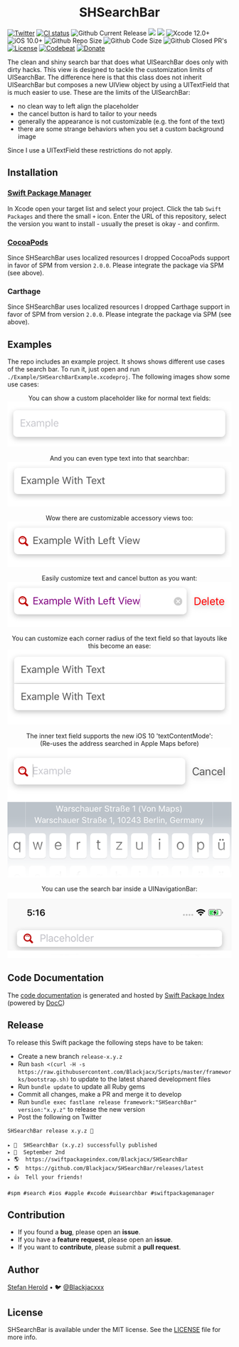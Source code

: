 <!-- <p align="center">
<img src="./icon.png" alt="SHSearchBar" height="128" width="128">
</p> -->

<h1 align="center">SHSearchBar</h1>

[![Twitter](https://img.shields.io/twitter/follow/blackjacxxx?label=%40Blackjacxxx)](https://twitter.com/blackjacxxx)
<a href="https://github.com/Blackjacx/shsearchbar/actions?query=workflow%3ACI"><img alt="CI status" src="https://github.com/blackjacx/shsearchbar/workflows/CI/badge.svg" /></a>
<img alt="Github Current Release" src="https://img.shields.io/github/release/blackjacx/SHSearchBar.svg" /> 
[![](https://img.shields.io/endpoint?url=https%3A%2F%2Fswiftpackageindex.com%2Fapi%2Fpackages%2FBlackjacx%2FSHSearchBar%2Fbadge%3Ftype%3Dswift-versions)](https://swiftpackageindex.com/Blackjacx/SHSearchBar)
[![](https://img.shields.io/endpoint?url=https%3A%2F%2Fswiftpackageindex.com%2Fapi%2Fpackages%2FBlackjacx%2FSHSearchBar%2Fbadge%3Ftype%3Dplatforms)](https://swiftpackageindex.com/Blackjacx/SHSearchBar)
<img alt="Xcode 12.0+" src="https://img.shields.io/badge/Xcode-12.0%2B-blue.svg"/>
<img alt="iOS 10.0+" src="https://img.shields.io/badge/iOS-10.0%2B-blue.svg"/>
<img alt="Github Repo Size" src="https://img.shields.io/github/repo-size/blackjacx/SHSearchBar.svg" />
<img alt="Github Code Size" src="https://img.shields.io/github/languages/code-size/blackjacx/SHSearchBar.svg" />
<img alt="Github Closed PR's" src="https://img.shields.io/github/issues-pr-closed/blackjacx/SHSearchBar.svg" />
<a href="https://github.com/Blackjacx/SHSearchBar/blob/develop/LICENSE?raw=true"><img alt="License" src="https://img.shields.io/cocoapods/l/SHSearchBar.svg?style=flat"/></a>
<a href="https://codebeat.co/projects/github-com-blackjacx-shsearchbar"><img alt="Codebeat" src="https://codebeat.co/badges/44539071-5029-4379-9d33-99dd721915c8" /></a>
<a href="https://www.paypal.me/STHEROLD"><img alt="Donate" src="https://img.shields.io/badge/Donate-PayPal-blue.svg"/></a>

The clean and shiny search bar that does what UISearchBar does only with dirty 
hacks. This view is designed to tackle the customization limits of UISearchBar. 
The difference here is that this class does not inherit UISearchBar but 
composes a new UIView object by using a UITextField that is much easier to use. 
These are the limits of the UISearchBar:

- no clean way to left align the placeholder
- the cancel button is hard to tailor to your needs
- generally the appearance is not customizable (e.g. the font of the text)
- there are some strange behaviors when you set a custom background image

Since I use a UITextField these restrictions do not apply.

## Installation

### [Swift Package Manager](https://swift.org/package-manager/)

In Xcode open your target list and select your project. Click the tab `Swift 
Packages` and there the small `+` icon. Enter the URL of this repository, 
select the version you want to install - usually the preset is okay - and 
confirm.

### [CocoaPods](http://cocoapods.org)

Since SHSearchBar uses localized resources I dropped CocoaPods support in favor of SPM from version `2.0.0`. 
Please integrate the package via SPM (see above).

### Carthage

Since SHSearchBar uses localized resources I dropped Carthage support in favor of SPM from version `2.0.0`. 
Please integrate the package via SPM (see above).

## Examples

The repo includes an example project. It shows shows different use cases of 
the search bar. To run it, just open and run `./Example/SHSearchBarExample.xcodeproj`. The following images show some
use cases:

<p align="center">
<caption align="center">You can show a custom placeholder like for normal text fields:</caption><br />
<img src="./.github/assets/example_01.png" alt="Placeholder">
</p>

<p align="center">
<caption align="center">And you can even type text into that searchbar:</caption><br />
<img src="./.github/assets/example_02.png" alt="Text">
</p>

<p align="center">
<caption align="center">Wow there are customizable accessory views too:</caption><br />
<img src="./.github/assets/example_03.png" alt="Accesssory Icon">
</p>

<p align="center">
<caption align="center">Easily customize text and cancel button as you want:</caption><br />
<img src="./.github/assets/example_04.png" alt="Customizable text and ancel button">
</p>

<p align="center">
<caption align="center">You can customize each corner radius of the text field so that layouts like this become an ease:</caption><br />
<img src="./.github/assets/example_06.png" alt="Corner Radius Customization">
</p>

<p align="center">
<caption align="center">The inner text field supports the new iOS 10 'textContentMode':<br />(Re-uses the address searched in Apple Maps before)</caption><br />
<img src="./.github/assets/example_05.png" alt="UITextContentMode Support">
</p>

<p align="center">
<caption align="center">You can use the search bar inside a UINavigationBar:</caption><br />
<img src="./.github/assets/example_07.png" alt="UINavigationBar Support">
</p>

## Code Documentation

The [code documentation](https://swiftpackageindex.com/Blackjacx/SHSearchBar/develop/documentation/shsearchbar) is generated and hosted by [Swift Package Index](https://swiftpackageindex.com/) (powered by [DocC](https://developer.apple.com/documentation/docc))

## Release

To release this Swift package the following steps have to be taken:
- Create a new branch `release-x.y.z`
- Run `bash <(curl -H -s https://raw.githubusercontent.com/Blackjacx/Scripts/master/frameworks/bootstrap.sh)` to update to the latest shared development files
- Run `bundle update` to update all Ruby gems
- Commit all changes, make a PR and merge it to develop
- Run `bundle exec fastlane release framework:"SHSearchBar" version:"x.y.z"` to release the new version
- Post the following on Twitter
```
SHSearchBar release x.y.z 🎉

▸ 🚀  SHSearchBar (x.y.z) successfully published
▸ 📅  September 2nd
▸ 🌎  https://swiftpackageindex.com/Blackjacx/SHSearchBar
▸ 🌎  https://github.com/Blackjacx/SHSearchBar/releases/latest
▸ 👍  Tell your friends!

#spm #search #ios #apple #xcode #uisearchbar #swiftpackagemanager
```

## Contribution

- If you found a **bug**, please open an **issue**.
- If you have a **feature request**, please open an **issue**.
- If you want to **contribute**, please submit a **pull request**.

## Author

[Stefan Herold](mailto:stefan.herold@gmail.com) • 🐦 [@Blackjacxxx](https://twitter.com/Blackjacxxx)

## License

SHSearchBar is available under the MIT license. See the [LICENSE](LICENSE) file for more info.